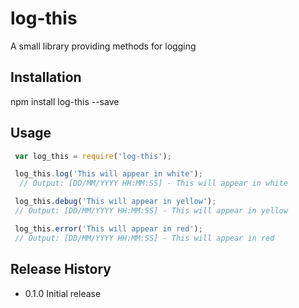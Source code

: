 log-this
=========

A small library providing methods for logging

## Installation

  npm install log-this --save

## Usage
	
  ```js
   var log_this = require('log-this');

   log_this.log('This will appear in white');
    // Output: [DD/MM/YYYY HH:MM:SS] - This will appear in white

   log_this.debug('This will appear in yellow');
   // Output: [DD/MM/YYYY HH:MM:SS] - This will appear in yellow
  
   log_this.error('This will appear in red');
   // Output: [DD/MM/YYYY HH:MM:SS] - This will appear in red
  ```
  


## Release History

* 0.1.0 Initial release
